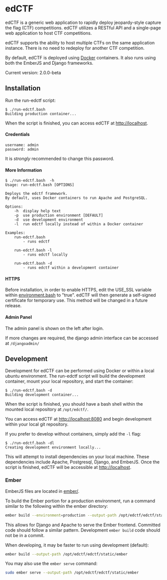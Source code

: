 # edCTF
edCTF is a generic web application to rapidly deploy jeopardy-style capture the flag (CTF) competitions.  edCTF utilizes a RESTful API and a single-page web application to host CTF competitions.

edCTF supports the ability to host multiple CTFs on the same application instance. There is no need to redeploy for another CTF competition.  

By default, edCTF is deployed using [Docker](https://github.com/docker/docker) containers.  It also runs using both the EmberJS and Django frameworks.

Current version: 2.0.0-beta

## Installation
Run the run-edctf script:
```
$ ./run-edctf.bash 
Building production container...
```
When the script is finished, you can access edCTF at <http://localhost>.

#### Credentials
```
username: admin
password: admin
```
It is *strongly* recommended to change this password.

#### More Information
```
$ ./run-edctf.bash  -h
Usage: run-edctf.bash [OPTIONS]

Deploys the edctf framework.
By default, uses Docker containers to run Apache and PostgreSQL.

Options:
    -h  display help text
    -p  use production environment [DEFAULT]
    -d  use development environment
    -l  run edctf locally instead of within a Docker container

Examples:
    run-edctf.bash
        - runs edctf

    run-edctf.bash -l
        - runs edctf locally

    run-edctf.bash -d
        - runs edctf within a development container
```

#### HTTPS
Before installation, in order to enable HTTPS, edit the USE_SSL variable within [environment.bash](scripts/environment.bash#L39) to "true".  edCTF will then generate a self-signed certificate for temporary use.  This method will be changed in a future release.

#### Admin Panel
The admin panel is shown on the left after login.

If more changes are required, the django admin interface can be accessed at ```/djangoadmin/```

## Development
Development for edCTF can be performed using Docker or within a local ubuntu environment.
The run-edctf script will build the development container, mount your local repository, and start the container:
```
$ ./run-edctf.bash -d
Building development container...
```
When the script is finished, you should have a bash shell within the mounted local repository at ```/opt/edctf/```.

You can access edCTF at <http://localhost:8080> and begin development within your local git repository.

If you prefer to develop without containers, simply add the ```-l``` flag:
```
$ ./run-edctf.bash -dl
Creating development environment locally...
```
This will attempt to install dependencies on your local machine. These dependencies include Apache, Postgresql, Django, and EmberJS.  Once the script is finished, edCTF will be accessible at <http://localhost>.

### Ember
EmberJS files are located in [ember/](ember/).

To build the Ember portion for a production environment, run a command similar to the following within the ember directory:
```bash
ember build --environment=production --output-path /opt/edctf/edctf/static/ember
```
This allows for Django and Apache to serve the Ember frontend.
Committed code should follow a similar pattern.  Development `ember build` code should not be in a commit.

When developing, it may be faster to run using development (default):
```bash
ember build --output-path /opt/edctf/edctf/static/ember
```

You may also use the ```ember serve``` command:
```bash
sudo ember serve --output-path /opt/edctf/edctf/static/ember
```
